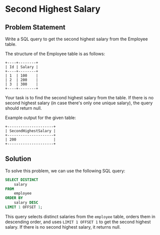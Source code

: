 # Second Highest Salary

## Problem Statement

Write a SQL query to get the second highest salary from the Employee table.

The structure of the Employee table is as follows:

```
+----+--------+
| Id | Salary |
+----+--------+
| 1  | 100    |
| 2  | 200    |
| 3  | 300    |
+----+--------+
```

Your task is to find the second highest salary from the table. If there is no second highest salary (in case there's only one unique salary), the query should return null.

Example output for the given table:

```
+---------------------+
| SecondHighestSalary |
+---------------------+
| 200                 |
+---------------------+
```

## Solution

To solve this problem, we can use the following SQL query:

```sql
SELECT DISTINCT
    salary
FROM
    employee
ORDER BY
    salary DESC
LIMIT 1 OFFSET 1;
```

This query selects distinct salaries from the `employee` table, orders them in descending order, and uses `LIMIT 1 OFFSET 1` to get the second highest salary. If there is no second highest salary, it returns null.